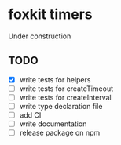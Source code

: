 # foxkit timers

Under construction

## TODO

- [x] write tests for helpers
- [ ] write tests for createTimeout
- [ ] write tests for createInterval
- [ ] write type declaration file
- [ ] add CI
- [ ] write documentation
- [ ] release package on npm
